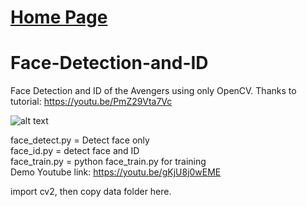 # [Home Page](https://noelcodes.github.io/)

# Face-Detection-and-ID
Face Detection and ID of the Avengers using only OpenCV.
Thanks to tutorial: 
https://youtu.be/PmZ29Vta7Vc

![alt text](https://github.com/noelcodes/Face-Detection-and-ID/blob/master/face_gif_demo.gif)


face_detect.py = Detect face only <br>
face_id.py	= detect face and ID<br>
face_train.py	= python face_train.py for training<br>
Demo Youtube link: https://youtu.be/gKjU8j0wEME

import cv2, then copy data folder here.
